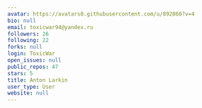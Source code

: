 ```yaml
---
avatar: https://avatars0.githubusercontent.com/u/892060?v=4
bio: null
email: toxicwar94@yandex.ru
followers: 26
following: 22
forks: null
login: ToxicWar
open_issues: null
public_repos: 47
stars: 5
title: Anton Larkin
user_type: User
website: null
---
```

